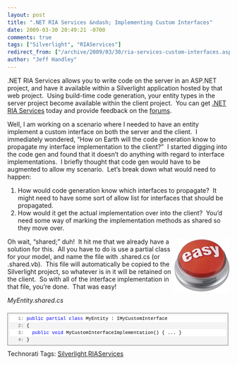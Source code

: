 ```yaml
---
layout: post
title: ".NET RIA Services &ndash; Implementing Custom Interfaces"
date: 2009-03-30 20:49:21 -0700
comments: true
tags: ["Silverlight", "RIAServices"]
redirect_from: ["/archive/2009/03/30/ria-services-custom-interfaces.aspx/"]
author: "Jeff Handley"
---
```

<!-- more -->
<p>.NET RIA Services allows you to write code on the server in an ASP.NET project, and have it available within a Silverlight application hosted by that web project.  Using build-time code generation, your entity types in the server project become available within the client project.  You can get <a href="http://www.microsoft.com/downloads/details.aspx?FamilyID=76bb3a07-3846-4564-b0c3-27972bcaabce&amp;displaylang=en" target="_blank">.NET RIA Services</a> today and provide feedback on the <a title=".NET RIA Services Forums" href="http://silverlight.net/forums/53.aspx" target="_blank">forums</a>.</p>  <p>Well, I am working on a scenario where I needed to have an entity implement a custom interface on both the server and the client.  I immediately wondered, “How on Earth will the code generation know to propagate my interface implementation to the client?”  I started digging into the code gen and found that it doesn’t do anything with regard to interface implementations.  I briefly thought that code gen would have to be augmented to allow my scenario.  Let’s break down what would need to happen:</p>  <ol>   <li>How would code generation know which interfaces to propagate?  It might need to have some sort of allow list for interfaces that should be propagated. </li>  <li>How would it get the actual implementation over into the client?  You’d need some way of marking the implementation methods as shared so they move over. </li> </ol>  <p><img style="border-bottom: 0px; border-left: 0px; display: inline; margin-left: 0px; border-top: 0px; margin-right: 0px; border-right: 0px" title="" border="0" alt="" align="right" src="/img/postimages/76e.NETRIAServicesImplementingCustomInte_C25F/Img6%5B1%5D_3.jpg" width="125" height="125" /> Oh wait, “shared;” duh!  It hit me that we already have a solution for this.  All you have to do is use a partial class for your model, and name the file with .shared.cs (or .shared.vb).  This file will automatically be copied to the Silverlight project, so whatever is in it will be retained on the client.  So with all of the interface implementation in that file, you’re done.  That was easy!</p>  <p><em>MyEntity.shared.cs</em></p>  <div style="border-bottom: gray 1px solid; border-left: gray 1px solid; padding-bottom: 4px; line-height: 12pt; background-color: #f4f4f4; margin: 20px 0px 10px; padding-left: 4px; width: 97.5%; padding-right: 4px; font-family: consolas, 'Courier New', courier, monospace; max-height: 200px; font-size: 8pt; overflow: auto; border-top: gray 1px solid; cursor: text; border-right: gray 1px solid; padding-top: 4px">   <div style="border-bottom-style: none; padding-bottom: 0px; line-height: 12pt; border-right-style: none; background-color: #f4f4f4; padding-left: 0px; width: 100%; padding-right: 0px; font-family: consolas, 'Courier New', courier, monospace; border-top-style: none; color: black; font-size: 8pt; border-left-style: none; overflow: visible; padding-top: 0px">   <pre style="border-bottom-style: none; padding-bottom: 0px; line-height: 12pt; border-right-style: none; background-color: white; margin: 0em; padding-left: 0px; width: 100%; padding-right: 0px; font-family: consolas, 'Courier New', courier, monospace; border-top-style: none; color: black; font-size: 8pt; border-left-style: none; overflow: visible; padding-top: 0px"><span style="color: #606060">   1:</span> <span style="color: #0000ff">public</span> <span style="color: #0000ff">partial</span> <span style="color: #0000ff">class</span> MyEntity : IMyCustomInterface</pre>

  <pre style="border-bottom-style: none; padding-bottom: 0px; line-height: 12pt; border-right-style: none; background-color: #f4f4f4; margin: 0em; padding-left: 0px; width: 100%; padding-right: 0px; font-family: consolas, 'Courier New', courier, monospace; border-top-style: none; color: black; font-size: 8pt; border-left-style: none; overflow: visible; padding-top: 0px"><span style="color: #606060">   2:</span> {</pre>

  <pre style="border-bottom-style: none; padding-bottom: 0px; line-height: 12pt; border-right-style: none; background-color: white; margin: 0em; padding-left: 0px; width: 100%; padding-right: 0px; font-family: consolas, 'Courier New', courier, monospace; border-top-style: none; color: black; font-size: 8pt; border-left-style: none; overflow: visible; padding-top: 0px"><span style="color: #606060">   3:</span>   <span style="color: #0000ff">public</span> <span style="color: #0000ff">void</span> MyCustomInterfaceImplementation() { ... }</pre>

  <pre style="border-bottom-style: none; padding-bottom: 0px; line-height: 12pt; border-right-style: none; background-color: #f4f4f4; margin: 0em; padding-left: 0px; width: 100%; padding-right: 0px; font-family: consolas, 'Courier New', courier, monospace; border-top-style: none; color: black; font-size: 8pt; border-left-style: none; overflow: visible; padding-top: 0px"><span style="color: #606060">   4:</span> }</pre>
  </div>
</div>

<div style="padding-bottom: 0px; margin: 0px; padding-left: 0px; padding-right: 0px; display: inline; float: none; padding-top: 0px" id="scid:0767317B-992E-4b12-91E0-4F059A8CECA8:bc7441e2-0dd2-4de9-b4b2-449b802b6213" class="wlWriterEditableSmartContent">Technorati Tags: <a href="http://technorati.com/tags/Silverlight" rel="tag">Silverlight</a>,<a href="http://technorati.com/tags/RIAServices" rel="tag">RIAServices</a></div>


